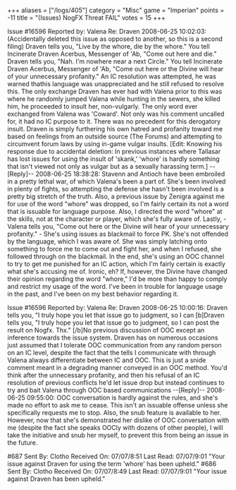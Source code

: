 +++
aliases = ["/logs/405"]
category = "Misc"
game = "Imperian"
points = -11
title = "(Issues) NogFX Threat FAIL"
votes = 15
+++

Issue #16596   Reported by: Valena    Re: Draven
2008-06-25 10:02:03: 
(Accidentally deleted this issue as opposed to another, so this is a second 
filing) Draven tells you, \"Live by the whore, die by the whore.\" You tell 
Incinerate Draven Acerbus, Messenger of \'Ab, \"Come out here and die.\" Draven 
tells you, \"Nah. I\'m nowhere near a next Circle.\" You tell Incinerate Draven 
Acerbus, Messenger of \'Ab, \"Come out here or the Divine will hear of your 
unnecessary profanity.\" An IC resolution was attempted, he was warned thathis language was unappreciated and he still refused to resolve this. The only exchange Draven has ever had with Valena prior to this was where he randomly jumped Valena while hunting in the sewers, she killed him, he proceeded to insult her, non-vulgarly. The only word ever exchanged from Valena was \'Coward\'. Not only was his comment uncalled for, it had no IC purpose to it. There was no precedent for this derogatory insult. Draven is simply furthering his own hatred and profanity toward me based on feelings from an outside source (The Forums) and attempting to circumvent forum laws by using in-game vulgar insults. [Edit: Knowing his response due to accidental deletion: In previous instances where Tallasar has lost issues for using the insult of \'skank,\'  \'whore\' is hardly something that isn\'t viewed not only as vulgar but as a  sexually harassing term.]
--[Reply]--
2008-06-25 18:38:28: 
Stavenn and Antioch have been embroiled in a pretty lethal war, of which  Valena\'s been a part of. She\'s been involved in plenty of fights, so attempting the defense she hasn\'t been involved is a pretty big stretch of the truth. Also, a previous issue by Zenigra against me for use of the word \"whore\" was dropped, so I\'m fairly certain its not a word that is issuable for language purpose. Also, I directed the word \"whore\" at the skills, not at the character or player, which she\'s fully aware of. Lastly, - Valena tells you, \"Come out here or the Divine will hear of your unnecessary profanity.\" - She\'s using issues as blackmail to force PK. She\'s not offended by the language, which I was aware of. She was simply latching onto something to force me to come out and fight her, and when I refused, she followed through on the blackmail. In the end, she\'s using an OOC channel to try to get me punished for an IC action, which I\'m fairly certain is exactly what she\'s accusing me of. Ironic, eh? If, however, the Divine have changed their opinion regarding the word \"whore,\" I\'d be more than happy to comply and restrict my usage of the word. I\'ve been in trouble for language usage in the past, and I\'ve been on my best behavior  regarding it.


Issue #16596   Reported by: Valena    Re: Draven
2008-06-25 10:00:16: 
Draven tells you, \"I truly hope you let that issue go to judgment, so I can  [b]Draven tells you, \"I truly hope you let that issue go to judgment, so I can  post the result on Nogfx. Thx.\" [/b]No previous discussion of OOC except an  inference towards the issue system. Draven has on numerous occasions just  assumed that I tolerate OOC communication from any random person on an IC  level, despite the fact that the tells I communicate with through Valena always differentiate between IC and OOC. This is just a snide comment meant in a degrading manner conveyed in an OOC method. You\'d think after the unnecessary  profanity, and then his refusal of an IC resolution of previous conflicts he\'d let issue drop but instead continues to try and bait Valena through OOC based communications
--[Reply]--
2008-06-25 09:55:00: 
OOC conversation is hardly against the rules, and she\'s made no effort to ask  me to cease. This isn\'t an issuable offense unless she specifically requests me to stop. Also, the snub feature is available to her. However, now that she\'s  demonstrated her dislike of OOC conversation with me (despite the fact she  speaks OOCly with dozens of other people), I will take the initiative and snub her myself, to prevent this from being an issue in the future.


#687  Sent By: Clotho  Received On: 07/07/8:51  Last Read: 07/07/9:01
\"Your issue against Draven for using the term \'whore\' has been upheld.\"
#686  Sent By: Clotho  Received On: 07/07/8:49  Last Read: 07/07/9:01
\"Your issue against Draven has been upheld.\"